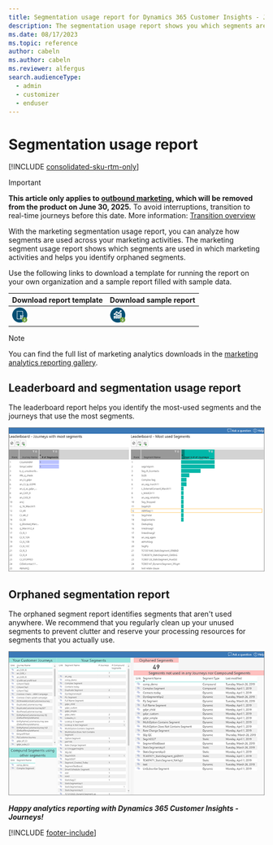 ```yaml
---
title: Segmentation usage report for Dynamics 365 Customer Insights - Journeys
description: The segmentation usage report shows you which segments are used in which marketing activities and helps you to identify orphaned segments.
ms.date: 08/17/2023
ms.topic: reference
author: cabeln
ms.author: cabeln
ms.reviewer: alfergus
search.audienceType: 
  - admin
  - customizer
  - enduser
---
```


# Segmentation usage report

[!INCLUDE [consolidated-sku-rtm-only](.././includes/consolidated-sku-rtm-only.md)]

> [!IMPORTANT]
> **This article only applies to [outbound marketing](../user-guide.md), which will be removed from the product on June 30, 2025.** To avoid interruptions, transition to real-time journeys before this date. More information: [Transition overview](../transition-overview.md)

With the marketing segmentation usage report, you can analyze how segments are used across your marketing activities. The marketing segment usage report shows which segments are used in which marketing activities and helps you identify orphaned segments.

Use the following links to download a template for running the report on your own organization and a sample report filled with sample data.

|Download report template  |Download sample report  |
|---------|---------|
[![Download template.](media/IconDownloadTemplate30.png)](https://github.com/microsoft/Dynamics-365-for-Marketing---Power-BI-Reporting/raw/master/PowerBI-Templates/MarketingAnalyzers%20-%20Segmentation.pbit)|[![Download sample report](media/IconDownloadReport30.png)](https://github.com/microsoft/Dynamics-365-for-Marketing---Power-BI-Reporting/raw/master/pbx%20files/MarketingAnalyzers%20-%20Segmentation.pbix)|

> [!NOTE]
> You can find the full list of marketing analytics downloads in the [marketing analytics reporting gallery](analytics-gallery-start.md#gallery).

## Leaderboard and segmentation usage report

The leaderboard report helps you identify the most-used segments and the journeys that use the most segments.

![Segment usage leaderboard.](media/Segmentation/Segmentation-Leaderboard.png "Segment usage leaderboard")

## Orphaned segmentation report

The orphaned segment report identifies segments that aren't used anywhere. We recommend that you regularly clean up your unused segments to prevent clutter and reserve your processing resources for segments that you actually use.

![Orphaned segment report.](media/Segmentation/Segmentation-OrphanedSegmentReport.png "Orphaned segment report")

***Happy analytics reporting with Dynamics 365 Customer Insights - Journeys!***

[!INCLUDE [footer-include](.././includes/footer-banner.md)]
